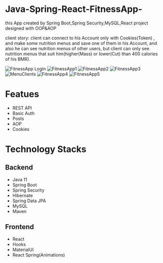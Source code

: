 # Java-Spring-React-FitnessApp-


this App created by Spring Boot,Spring Security,MySQL,React
project designed with OOP&AOP

client story:
client can connect to his Account only with Cookies(Token) , and make some nutrition menus and save one of them in his Account,
and also he can see nutrition menus of other users,
but client can only see nutrition menus that suit him(higher(Mass) or lower(Cut) than 400 calories of his BMR).


![FitnessApp Login](https://user-images.githubusercontent.com/64857968/110829321-a6380700-82a0-11eb-9ee5-8a9607f5b8a4.png)
![FitnessApp1](https://user-images.githubusercontent.com/64857968/110829358-afc16f00-82a0-11eb-9b8f-211836bd84a8.png)
![FitnessApp2](https://user-images.githubusercontent.com/64857968/110829428-c7005c80-82a0-11eb-9d2d-e8b2f49158a2.png)
![FitnessApp3](https://user-images.githubusercontent.com/64857968/110829439-c962b680-82a0-11eb-9b2d-f2d5cc35c111.png)
![MenuClients](https://user-images.githubusercontent.com/64857968/110829605-fdd67280-82a0-11eb-95da-203cbe2fb94e.png)
![FitnessApp4](https://user-images.githubusercontent.com/64857968/110829595-fadb8200-82a0-11eb-91a1-db38338b83b6.png)
![FitnessApp5](https://user-images.githubusercontent.com/64857968/110829597-fca54580-82a0-11eb-93be-92db819033f2.png)






<h1>Featues</h1>
<ul>
	<li>REST API</li>
	<li>Basic Auth</li>
    <li>Posts</li>
    <li>AOP</li>
	<li>Cookies</li>
</ul>
<h1>Technology Stacks</h1>
<h2>Backend</h2>
<ul>
<li>Java 11</li>
	<li>Spring Boot</li>
	<li>Spring Security</li>
	<li>Hibernate</li>
	<li>Spring Data JPA</li>
	<li>MySQL</li>
        <li>Maven</li>
</ul>
<h2>Frontend</h2>
<ul>
      <li>React</li>
	<li>Hooks</li>
	<li>MaterialUI</li>
    <li>React Spring(Animations)</li>
</ul>
